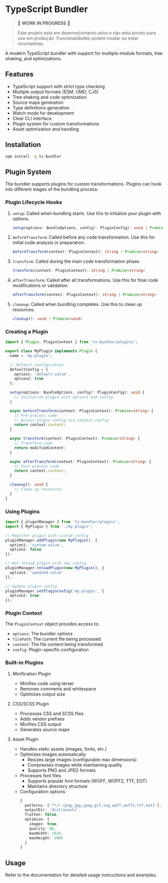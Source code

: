 # TypeScript Bundler

> 🚧 **WORK IN PROGRESS** 🚧
> 
> Este projeto está em desenvolvimento ativo e não está pronto para uso em produção. Funcionalidades podem mudar ou estar incompletas.

A modern TypeScript bundler with support for multiple module formats, tree shaking, and optimizations.

## Features

- TypeScript support with strict type checking
- Multiple output formats (ESM, UMD, CJS)
- Tree shaking and code optimization
- Source maps generation
- Type definitions generation
- Watch mode for development
- Clear CLI interface
- Plugin system for custom transformations
- Asset optimization and handling

## Installation

```bash
npm install -g ts-bundler
```

## Plugin System

The bundler supports plugins for custom transformations. Plugins can hook into different stages of the bundling process:

### Plugin Lifecycle Hooks

1. `setup`: Called when bundling starts. Use this to initialize your plugin with options.
   ```typescript
   setup(options: BundleOptions, config?: PluginConfig): void | Promise<void>
   ```

2. `beforeTransform`: Called before any code transformation. Use this for initial code analysis or preparation.
   ```typescript
   beforeTransform(context: PluginContext): string | Promise<string>
   ```

3. `transform`: Called during the main code transformation phase.
   ```typescript
   transform(context: PluginContext): string | Promise<string>
   ```

4. `afterTransform`: Called after all transformations. Use this for final code modifications or validation.
   ```typescript
   afterTransform(context: PluginContext): string | Promise<string>
   ```

5. `cleanup`: Called when bundling completes. Use this to clean up resources.
   ```typescript
   cleanup(): void | Promise<void>
   ```

### Creating a Plugin

```typescript
import { Plugin, PluginContext } from 'ts-bundler/plugins';

export class MyPlugin implements Plugin {
  name = 'my-plugin';

  // Default configuration
  defaultConfig = {
    option1: 'default-value',
    option2: true
  };

  setup(options: BundleOptions, config?: PluginConfig): void {
    // Initialize plugin with options and config
  }

  async beforeTransform(context: PluginContext): Promise<string> {
    // Pre-process code
    // Access plugin config via context.config
    return context.content;
  }

  async transform(context: PluginContext): Promise<string> {
    // Transform code
    return modifiedContent;
  }

  async afterTransform(context: PluginContext): Promise<string> {
    // Post-process code
    return context.content;
  }

  cleanup(): void {
    // Clean up resources
  }
}
```

### Using Plugins

```typescript
import { pluginManager } from 'ts-bundler/plugins';
import { MyPlugin } from './my-plugin';

// Register plugin with custom config
pluginManager.addPlugin(new MyPlugin(), {
  option1: 'custom-value',
  option2: false
});

// Hot reload plugin with new config
pluginManager.reloadPlugin(new MyPlugin(), {
  option1: 'updated-value'
});

// Update plugin config
pluginManager.setPluginConfig('my-plugin', {
  option2: true
});
```

### Plugin Context

The `PluginContext` object provides access to:

- `options`: The bundler options
- `filePath`: The current file being processed
- `content`: The file content being transformed
- `config`: Plugin-specific configuration

### Built-in Plugins

1. Minification Plugin
   - Minifies code using terser
   - Removes comments and whitespace
   - Optimizes output size

2. CSS/SCSS Plugin
   - Processes CSS and SCSS files
   - Adds vendor prefixes
   - Minifies CSS output
   - Generates source maps

3. Asset Plugin
   - Handles static assets (images, fonts, etc.)
   - Optimizes images automatically
     - Resizes large images (configurable max dimensions)
     - Compresses images while maintaining quality
     - Supports PNG and JPEG formats
   - Processes font files
     - Supports popular font formats (WOFF, WOFF2, TTF, EOT)
     - Maintains directory structure
   - Configuration options:
     ```typescript
     {
       patterns: ['**/*.{png,jpg,jpeg,gif,svg,woff,woff2,ttf,eot}'],
       outputDir: 'dist/assets',
       flatten: false,
       optimize: {
         images: true,
         quality: 80,
         maxWidth: 1920,
         maxHeight: 1080
       }
     }
     ```

## Usage

Refer to the documentation for detailed usage instructions and examples.